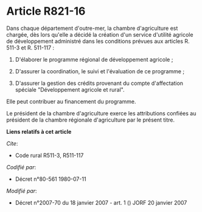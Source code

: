 # Article R821-16

Dans chaque département d'outre-mer, la chambre d'agriculture est chargée, dès lors qu'elle a décidé la création d'un service
d'utilité agricole de développement administré dans les conditions prévues aux articles R. 511-3 et R. 511-117 :

1. D'élaborer le programme régional de développement agricole ;

2. D'assurer la coordination, le suivi et l'évaluation de ce programme ;

3. D'assurer la gestion des crédits provenant du compte d'affectation spéciale "Développement agricole et rural".

Elle peut contribuer au financement du programme.

Le président de la chambre d'agriculture exerce les attributions confiées au président de la chambre régionale d'agriculture
par le présent titre.

**Liens relatifs à cet article**

_Cite_:

  - Code rural R511-3, R511-117

_Codifié par_:

  - Décret n°80-561 1980-07-11

_Modifié par_:

  - Décret n°2007-70 du 18 janvier 2007 - art. 1 () JORF 20 janvier 2007
